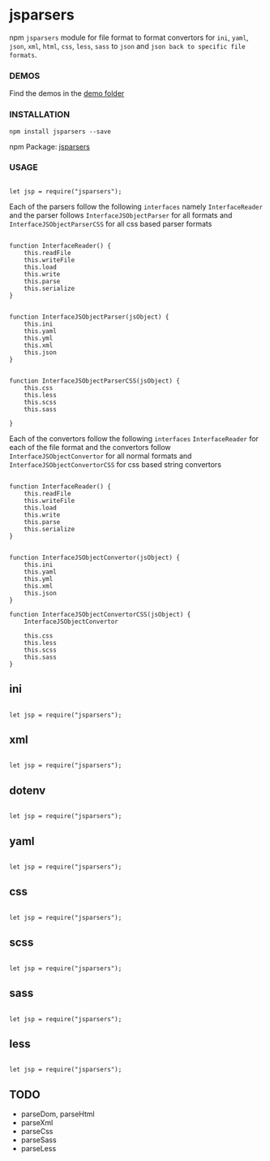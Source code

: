 # jsparsers

npm `jsparsers` module for file format to format convertors for `ini`, `yaml`, `json`, `xml`, `html`, `css`, `less`, `sass` to `json` and `json back to specific file formats`.



### DEMOS

Find the demos in the [demo folder](https://github.com/ganeshkbhat/convertors/tree/main/demos)



### INSTALLATION

`npm install jsparsers --save`

npm Package: [jsparsers](https://www.npmjs.com/package/jsparsers)



### USAGE

```

let jsp = require("jsparsers");

```

Each of the parsers follow the following `interfaces` namely `InterfaceReader` and the parser follows `InterfaceJSObjectParser` for all formats and `InterfaceJSObjectParserCSS` for all css based parser formats


```

function InterfaceReader() {
    this.readFile
    this.writeFile
    this.load
    this.write
    this.parse
    this.serialize
}

```

```

function InterfaceJSObjectParser(jsObject) {
    this.ini
    this.yaml
    this.yml
    this.xml
    this.json
}

```

```

function InterfaceJSObjectParserCSS(jsObject) {
    this.css
    this.less
    this.scss
    this.sass

}

```


Each of the convertors follow the following `interfaces` `InterfaceReader` for each of the file format and the convertors follow `InterfaceJSObjectConvertor` for all normal formats and `InterfaceJSObjectConvertorCSS` for css based string convertors 


```

function InterfaceReader() {
    this.readFile
    this.writeFile
    this.load
    this.write
    this.parse
    this.serialize
}

```

```

function InterfaceJSObjectConvertor(jsObject) {
    this.ini
    this.yaml
    this.yml
    this.xml
    this.json
}

function InterfaceJSObjectConvertorCSS(jsObject) {
    InterfaceJSObjectConvertor

    this.css
    this.less
    this.scss
    this.sass
}

```

## ini

```

let jsp = require("jsparsers");

```


## xml

```

let jsp = require("jsparsers");

```


## dotenv

```

let jsp = require("jsparsers");

```


## yaml

```

let jsp = require("jsparsers");

```


## css

```

let jsp = require("jsparsers");

```


## scss

```

let jsp = require("jsparsers");

```


## sass

```

let jsp = require("jsparsers");

```


## less

```

let jsp = require("jsparsers");

```


<!-- 
### parseIni

#### ini2json

`require("jsparsers").ini2json(str)`

```

const iniString = `
; This is a comment
[database]
host = localhost
port = 5432
user = myuser
password = mypassword

[database.config]
timeout = 5000
`;

const result = iniToJson(iniString);
console.log(result);

```

#### json2ini

`require("jsparsers").json2ini(jsonObject)`

```

const nestedObj = {
    section1: {
        value1: 'hello',
        value2: 'world',
    },
    section2: {
        value1: 'foo',
        value2: 'bar',
        subSection: {
            value1: 'nested value',
        },
    },
};

const iniString = jsonToIni(nestedObj);
console.log(iniString);


```

### parseYaml

#### yaml2json

`require("jsparsers").yaml2json(str)`

```

const yamlString = `
# Example YAML file
section1:
  key1: value1
  key2:
    subkey1: |
      This is a
      multi-line value
    subkey2: value2

section2:
  key3: value3
`;

const jsonString = yamlToJson(yamlString);
console.log(jsonString);

```

#### json2yaml

`require("jsparsers").json2yaml(jsonObject)`

```

const jsonObject = {
    section1: {
      key1: 'value1',
      key2: {
        subkey1: 'value2',
        subkey2: 'value3\nwith multiple lines\nand even more lines'
      }
    },
    section2: {
      key3: 'value4'
    }
  };

  const yamlString = jsonToYaml(jsonObject);
  console.log(yamlString);


``` -->

<!-- 
### Yaml to Ini OR Ini to Yaml

#### yaml2ini

`require("jsparsers").yaml2ini(str)`

```



```

#### ini2yaml

`require("jsparsers").ini2yaml(str)`

```



```

### parseObjectKey

#### setKey

`require("jsparsers").setKey(key, value, object)`

```



```

#### getKey

`require("jsparsers").getKey(key, object)`

```



``` -->

<!--
### parseDom


##### json2dom

`require("jsparsers").json2dom(jsonObject)`

``

```



```


##### dom2json

`require("jsparsers").dom2json(str)`

```



```


### parseXML


##### json2xml

`require("jsparsers").json2xml(jsonObject)`

```



```

##### xml2json

`require("jsparsers").xml2json(str)`

```



```


### parseCss


##### css2json

`require("jsparsers").css2json(str)`

```



```

##### json2css

`require("jsparsers").json2css(jsonObject)`

```



```


### parseLess


##### less2json

`require("jsparsers").less2json(str)`

```



```


##### json2less

`require("jsparsers").json2less(jsonObject)`

```



```


##### less2css

`require("jsparsers").less2css(str)`

```



```


### parseSass


##### sass2json

`require("jsparsers").sass2json(str)`

```



```


##### json2sass

`require("jsparsers").json2sass(jsonObject)`

```



```


##### sass2css

`require("jsparsers").sass2css(str)`

```



``` -->

## TODO

- parseDom, parseHtml
- parseXml
- parseCss
- parseSass
- parseLess
